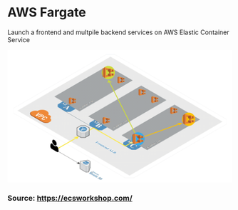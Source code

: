 # AWS Fargate

Launch a frontend and multpile backend services on AWS Elastic Container Service

![Image of 3-service-animated](https://github.com/IamVigneshC/3TierAWSMicroService/blob/master/container-demo/images/3-service-animated.gif)

### Source: https://ecsworkshop.com/
